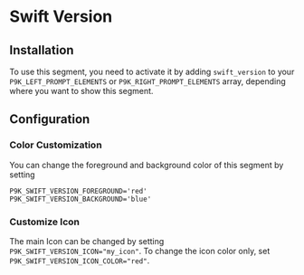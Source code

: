 # Swift Version

## Installation

To use this segment, you need to activate it by adding `swift_version` to your
`P9K_LEFT_PROMPT_ELEMENTS` or `P9K_RIGHT_PROMPT_ELEMENTS` array, depending
where you want to show this segment.

## Configuration

### Color Customization

You can change the foreground and background color of this segment by setting
```
P9K_SWIFT_VERSION_FOREGROUND='red'
P9K_SWIFT_VERSION_BACKGROUND='blue'
```

### Customize Icon

The main Icon can be changed by setting `P9K_SWIFT_VERSION_ICON="my_icon"`. To change the
icon color only, set `P9K_SWIFT_VERSION_ICON_COLOR="red"`.